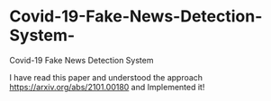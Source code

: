 # Covid-19-Fake-News-Detection-System-
Covid-19 Fake News Detection System 

I have read this paper and understood the approach https://arxiv.org/abs/2101.00180 and Implemented it! 
